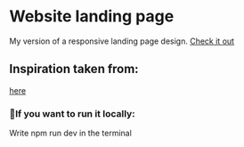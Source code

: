 # Website landing page

My version of a responsive landing page design.
[Check it out](https://inga-sinkeviciute.github.io/Dizainas/)

## Inspiration taken from:

[here](https://www.figma.com/file/9mV6rCFOEd1ptuZ4JBovVS/Collab-landing-page-design-(Community)?type=design&node-id=1-271&mode=design)

### 🌟If you want to run it locally:

Write npm run dev in the terminal
